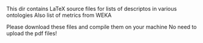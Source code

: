 This dir contains LaTeX source files for lists of descriptos in various ontologies
Also list of metrics from WEKA

Please download these files and compile them on your machine
No need to upload the pdf files!
